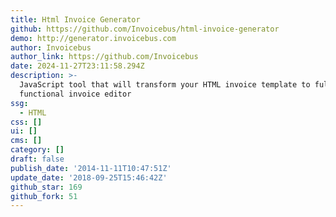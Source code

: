 ```yaml
---
title: Html Invoice Generator
github: https://github.com/Invoicebus/html-invoice-generator
demo: http://generator.invoicebus.com
author: Invoicebus
author_link: https://github.com/Invoicebus
date: 2024-11-27T23:11:58.294Z
description: >-
  JavaScript tool that will transform your HTML invoice template to fully
  functional invoice editor
ssg:
  - HTML
css: []
ui: []
cms: []
category: []
draft: false
publish_date: '2014-11-11T10:47:51Z'
update_date: '2018-09-25T15:46:42Z'
github_star: 169
github_fork: 51
---
```

